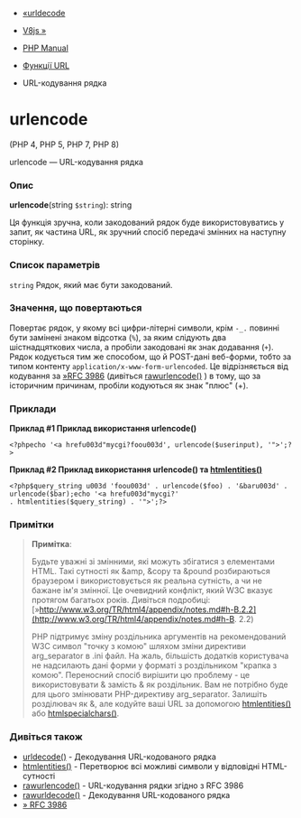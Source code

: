- [«urldecode](function.urldecode.md)
- [V8js »](book.v8js.md)

- [PHP Manual](index.md)
- [Функції URL](ref.url.md)
- URL-кодування рядка

# urlencode

(PHP 4, PHP 5, PHP 7, PHP 8)

urlencode — URL-кодування рядка

### Опис

**urlencode**(string `$string`): string

Ця функція зручна, коли закодований рядок буде використовуватись у
запит, як частина URL, як зручний спосіб передачі змінних
на наступну сторінку.

### Список параметрів

`string`
Рядок, який має бути закодований.

### Значення, що повертаються

Повертає рядок, у якому всі цифри-літерні символи, крім `-_.`
повинні бути замінені знаком відсотка (`%`), за яким слідують два
шістнадцяткових числа, а пробіли закодовані як знак додавання (`+`).
Рядок кодується тим же способом, що й POST-дані веб-форми, тобто
за типом контенту `application/x-www-form-urlencoded`. Це відрізняється від
кодування за [»RFC 3986](http://www.faqs.org/rfcs/rfc3986) (дивіться
[rawurlencode()](function.rawurlencode.md) ) в тому, що за
історичним причинам, пробіли кодуються як знак "плюс" (+).

### Приклади

**Приклад #1 Приклад використання **urlencode()****

` <?phpecho '<a hrefu003d"mycgi?foou003d', urlencode($userinput), '">';?> `

**Приклад #2 Приклад використання **urlencode()** та
[htmlentities()](function.mdentities.md)**

` <?php$query_string u003d 'foou003d' . urlencode($foo) . '&baru003d' . urlencode($bar);echo '<a hrefu003d"mycgi?' . htmlentities($query_string) . '">';?> `

### Примітки

> **Примітка**:
>
> Будьте уважні зі змінними, які можуть збігатися з елементами
> HTML. Такі сутності як &amp, &copy та &pound розбираються браузером і
> використовується як реальна сутність, а чи не бажане ім'я змінної. Це
> очевидний конфлікт, який W3C вказує протягом багатьох років.
> Дивіться подробиці:
> [»http://www.w3.org/TR/html4/appendix/notes.md#h-B.2.2](http://www.w3.org/TR/html4/appendix/notes.md#h-B. 2.2)
>
> PHP підтримує зміну роздільника аргументів на рекомендований W3C
> символ "точку з комою" шляхом зміни директиви arg_separator в
> .ini файл. На жаль, більшість додатків користувача не
> надсилають дані форми у форматі з роздільником "крапка з комою".
> Переносний спосіб вирішити цю проблему - це використовувати &
> замість & як роздільник. Вам не потрібно буде для цього змінювати
> PHP-директиву arg_separator. Залишіть розділювач як &, але кодуйте
> ваші URL за допомогою [htmlentities()](function.mdentities.md) або
> [htmlspecialchars()](function.mdspecialchars.md).

### Дивіться також

- [urldecode()](function.urldecode.md) - Декодування
URL-кодованого рядка
- [htmlentities()](function.mdentities.md) - Перетворює всі
можливі символи у відповідні HTML-сутності
- [rawurlencode()](function.rawurlencode.md) - URL-кодування
рядки згідно з RFC 3986
- [rawurldecode()](function.rawurldecode.md) - Декодування
URL-кодованого рядка
- [» RFC 3986](http://www.faqs.org/rfcs/rfc3986)

